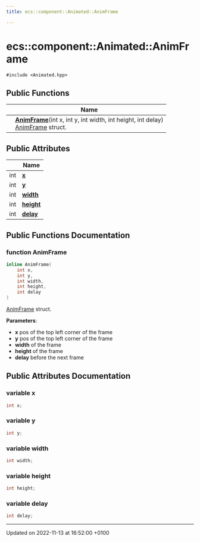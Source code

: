 ```yaml
---
title: ecs::component::Animated::AnimFrame

---
```


# ecs::component::Animated::AnimFrame






`#include <Animated.hpp>`

## Public Functions

|                | Name           |
| -------------- | -------------- |
| | **[AnimFrame](Classes/structecs_1_1component_1_1_animated_1_1_anim_frame.md#function-animframe)**(int x, int y, int width, int height, int delay)<br>[AnimFrame](Classes/structecs_1_1component_1_1_animated_1_1_anim_frame.md) struct.  |

## Public Attributes

|                | Name           |
| -------------- | -------------- |
| int | **[x](Classes/structecs_1_1component_1_1_animated_1_1_anim_frame.md#variable-x)**  |
| int | **[y](Classes/structecs_1_1component_1_1_animated_1_1_anim_frame.md#variable-y)**  |
| int | **[width](Classes/structecs_1_1component_1_1_animated_1_1_anim_frame.md#variable-width)**  |
| int | **[height](Classes/structecs_1_1component_1_1_animated_1_1_anim_frame.md#variable-height)**  |
| int | **[delay](Classes/structecs_1_1component_1_1_animated_1_1_anim_frame.md#variable-delay)**  |

## Public Functions Documentation

### function AnimFrame

```cpp
inline AnimFrame(
    int x,
    int y,
    int width,
    int height,
    int delay
)
```

[AnimFrame](Classes/structecs_1_1component_1_1_animated_1_1_anim_frame.md) struct. 

**Parameters**: 

  * **x** pos of the top left corner of the frame 
  * **y** pos of the top left corner of the frame 
  * **width** of the frame 
  * **height** of the frame 
  * **delay** before the next frame 


## Public Attributes Documentation

### variable x

```cpp
int x;
```


### variable y

```cpp
int y;
```


### variable width

```cpp
int width;
```


### variable height

```cpp
int height;
```


### variable delay

```cpp
int delay;
```


-------------------------------

Updated on 2022-11-13 at 16:52:00 +0100